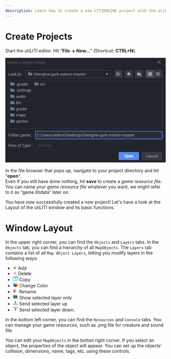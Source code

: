 ```yaml
---
description: Learn how to create a new LITIENGINE project with the utiLITI editor.
---
```


# Create Projects

Start the utiLITI editor. Hit “**File -&gt; New...**” \(Shortcut: **CTRL+N**\).

![utiliti-create-project](/getting-started/img/sdk-download_4.png)

In the file browser that pops up, navigate to your project directory and hit “**open**“.  
Even if you still have done nothing, hit **save** to create a _game resource file_.  
You can name your _game resource file_ whatever you want, we might refer to it as “game.litidata” later on.

You have now successfully created a new project! Let's have a look at the Layout of the utiLITI window and its basic functions.

# Window Layout

In the upper right corner, you can find the `Objects` and `Layers` tabs. In the `Objects` tab, you can find a hierarchy of all `MapObjects`. The `Layers` tab contains a list of all `Map Object Layers`, letting you modify layers in the following ways:
* ![Add](/images\utiliti-icons/add.png) Add
* ![Add](/images\utiliti-icons/delete.png) Delete
* ![Add](/images\utiliti-icons/copy.png) Copy
* ![Add](/images\utiliti-icons/color.png) Change Color
* ![Add](/images\utiliti-icons/rename.png) Rename
* ![Add](/images\utiliti-icons/hideother.png) Show selected layer only
* ![Add](/images\utiliti-icons/lift.png) Send selected layer up
* ![Add](/images\utiliti-icons/lower.png) Send selected layer down.

In the bottom left corner, you can find the `Resources` and `Console` tabs. You can manage your game resources, such as .png file for creature and sound file. 

You can edit your `MapObjects` in the botton right corner. If you select an object, the properties of the object will appear. You can set up the objects' collision, dimensions, name, tags, etc. using these controls.

